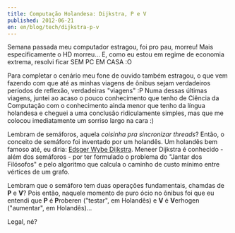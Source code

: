 ```yaml
---
title: Computação Holandesa: Dijkstra, P e V
published: 2012-06-21
en: en/blog/tech/dijkstra-p-v
---
```


Semana passada meu computador estragou, foi pro pau, morreu!
Mais especificamente o HD morreu...
E, como eu estou em regime de economia extrema, resolvi ficar SEM PC EM CASA :O

Para completar o cenário meu fone de ouvido também estragou,
o que vem fazendo com que até as minhas viagens de ônibus sejam verdadeiros períodos de reflexão, verdadeiras "viagens" :P
Numa dessas últimas viagens, juntei ao acaso o pouco conhecimento que tenho de Ciência da Computação com o conhecimento ainda menor que tenho da língua holandesa e cheguei a uma conclusão ridiculamente simples, mas que me colocou imediatamente um sorriso largo na cara :)

Lembram de semáforos, aquela _coisinha pra sincronizar threads_?
Então, o conceito de semáforo foi inventado por um holandês.
Um holandês bem famoso até, eu diria: [Edsger Wybe Dijkstra](http://en.wikipedia.org/wiki/Edsger_W._Dijkstra).
Meneer Dijkstra é conhecido - além dos semáforos - por ter formulado o problema do "Jantar dos Filósofos" e pelo algoritmo que calcula o caminho de custo mínimo entre vértices de um grafo.

Lembram que o semáforo tem duas operações fundamentais, chamdas de **P** e **V**?
Pois então, naquele momento de puro ócio no ônibus foi que eu entendi que **P** é **P**roberen ("testar", em Holandês) e **V** é **V**erhogen ("aumentar", em Holandês)...

Legal, né?

